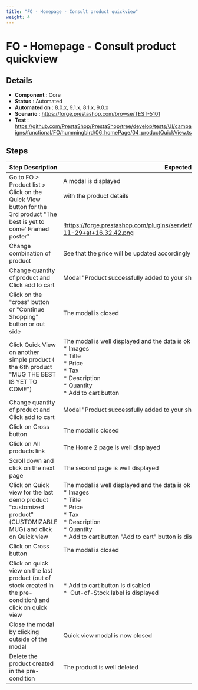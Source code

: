```yaml
---
title: "FO - Homepage - Consult product quickview"
weight: 4
---
```


# FO - Homepage - Consult product quickview
## Details
* **Component** : Core
* **Status** : Automated
* **Automated on** : 8.0.x, 9.1.x, 8.1.x, 9.0.x
* **Scenario** : https://forge.prestashop.com/browse/TEST-5101
* **Test** : https://github.com/PrestaShop/PrestaShop/tree/develop/tests/UI/campaigns/functional/FO/hummingbird/06_homePage/04_productQuickView.ts

## Steps
| Step Description | Expected result |
| ----- | ----- |
| Go to FO > Product list > Click on the Quick View button for the 3rd product "The best is yet to come' Framed poster" | A modal is displayed<br><br>with the product details<br><br> <br><br>!https://forge.prestashop.com/plugins/servlet/raven/attachment/637/Screenshot+2021-11-29+at+16.32.42.png|width=625,height=309! |
| Change combination of product | See that the price will be updated accordingly |
| Change quantity of product and Click add to cart | Modal "Product successfully added to your shopping cart" is displayed |
| Click on the "cross" button  or "Continue Shopping" button or out side | The modal is closed |
| Click Quick View on another simple product ( the 6th product "MUG THE BEST IS YET TO COME") | The modal is well displayed and the data is ok <br> * Images<br> * Title<br> * Price<br> * Tax<br> * Description<br> * Quantity<br> * Add to cart button |
| Change quantity of product and Click add to cart | Modal "Product successfully added to your shopping cart" is displayed |
| Click on Cross button | The modal is closed |
| Click on All products link | The Home 2 page is well displayed |
| Scroll down and click on the next page | The second page is well displayed |
| Click on Quick view for the last demo product "customized product" (CUSTOMIZABLE MUG) and click on Quick view | The modal is well displayed and the data is ok <br> * Images<br> * Title<br> * Price<br> * Tax<br> * Description<br> * Quantity<br> * Add to cart button "Add to cart" button is disabled |
| Click on Cross button | The modal is closed |
| Click on quick view on the last product (out of stock created in the pre-condition) and click on quick view | * Add to cart button is disabled<br> *  Out-of-Stock label is displayed |
| Close the modal by clicking outside of the modal | Quick view modal is now closed |
| Delete the product created in the pre-condition | The product is well deleted |
